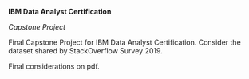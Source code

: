 **IBM Data Analyst Certification**

*Capstone Project*

Final Capstone Project for IBM Data Analyst Certification.
Consider the dataset shared by StackOverflow Survey 2019.

Final considerations on pdf.


